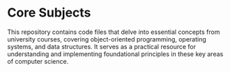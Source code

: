 # Core Subjects

This repository contains code files that delve into essential concepts from university courses, covering object-oriented programming, operating systems, and data structures. It serves as a practical resource for understanding and implementing foundational principles in these key areas of computer science.
